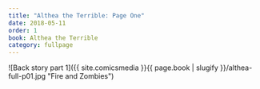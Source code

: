 ```yaml
---
title: "Althea the Terrible: Page One"
date: 2018-05-11
order: 1
book: Althea the Terrible
category: fullpage
---
```

![Back story part 1]({{ site.comicsmedia }}{{ page.book | slugify }}/althea-full-p01.jpg "Fire and Zombies")